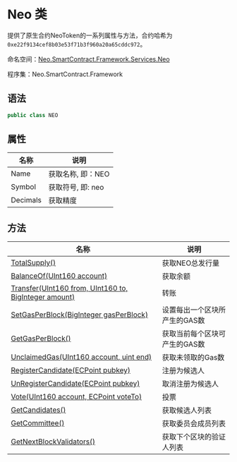 # Neo 类

提供了原生合约NeoToken的一系列属性与方法，合约哈希为`0xe22f9134cef8b03e53f71b3f960a20a65cddc972`。

命名空间：[Neo.SmartContract.Framework.Services.Neo](../neo.md)

程序集：Neo.SmartContract.Framework

## 语法

```c#
public class NEO
```

## 属性

| 名称              | 说明                                                         |
| ----------------- | ------------------------------------------------------------ |
| Name              | 获取名称, 即：NEO                                             |
| Symbol           | 获取符号, 即: neo                                           |
| Decimals          | 获取精度                                   |

## 方法

| 名称                                                         | 说明                                                         |
| ------------------------------------------------------------ | ------------------------------------------------------------ |
| [TotalSupply()](Neo/TotalSupply.md)          | 获取NEO总发行量                                     |
| [BalanceOf(UInt160 account)](Neo/BalanceOf.md)             | 获取余额                                       |
| [Transfer(UInt160 from, UInt160 to, BigInteger amount)](Neo/Transfer.md) | 转账                                     |
| [SetGasPerBlock(BigInteger gasPerBlock)](Neo/SetGasPerBlock.md)            | 设置每出一个区块所产生的GAS数                                     |
| [GetGasPerBlock()](Neo/GetGasPerBlock.md)           | 获取当前每个区块可产生的GAS数                                   |
| [UnclaimedGas(UInt160 account, uint end)](Neo/UnclaimedGas.md)            | 获取未领取的Gas数                                   |
| [RegisterCandidate(ECPoint pubkey)](Neo/RegisterCandidate.md)            | 注册为候选人                                  |
| [UnRegisterCandidate(ECPoint pubkey)](Neo/UnRegisterCandidate.md)            | 取消注册为候选人                                     |
| [Vote(UInt160 account, ECPoint voteTo)](Neo/Vote.md)            | 投票                                 |
| [GetCandidates()](Neo/GetCandidates.md)         | 获取候选人列表                               |
| [GetCommittee()](Neo/GetCommittee.md)            | 获取委员会成员列表                                   |
| [GetNextBlockValidators()](Neo/GetNextBlockValidators.md)           | 获取下个区块的验证人列表                                   |
